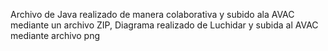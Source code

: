 Archivo de Java realizado de manera colaborativa y subido ala AVAC mediante un archivo ZIP,
Diagrama realizado de Luchidar y subida al AVAC mediante archivo png
